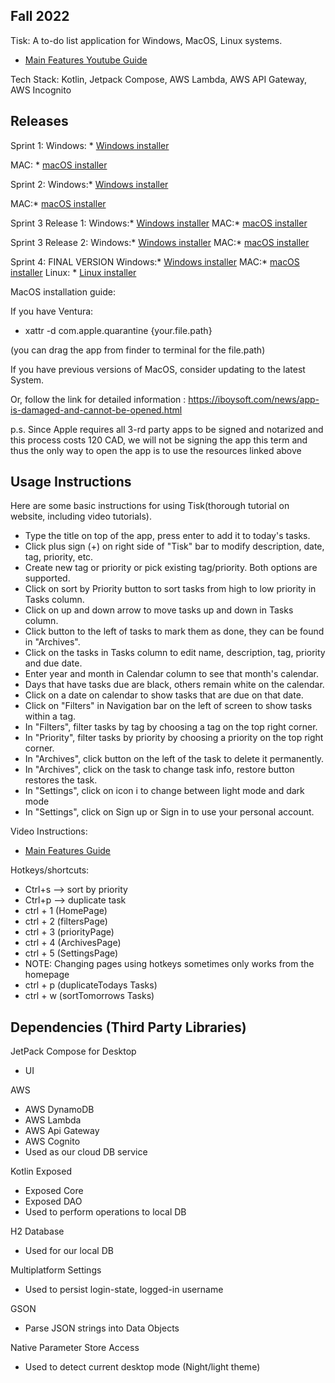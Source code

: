 ## Fall 2022 

Tisk: A to-do list application for Windows, MacOS, Linux systems.

* [Main Features Youtube Guide](https://www.youtube.com/watch?v=CswWanrHm1k)

Tech Stack: <span dir="">Kotlin, Jetpack Compose, AWS Lambda, AWS API Gateway, AWS Incognito</span>


## Releases
Sprint 1:
Windows: * [Windows installer](https://git.uwaterloo.ca/j366sun/tisk_installers/-/raw/main/Tisk-1.0-1.0.0.exe?inline=false)

MAC: * [macOS installer](https://git.uwaterloo.ca/j366sun/tisk_installers/-/raw/main/CS346-Tisk-1.0.0.dmg?inline=false)


Sprint 2:
Windows:* [Windows installer](https://git.uwaterloo.ca/j366sun/tisk_installers/-/raw/main/Tisk-2.1-2.1.0.exe?inline=false)

MAC:* [macOS installer](https://git.uwaterloo.ca/j366sun/tisk_installers/-/raw/main/Tisk-2.1-2.1.0.dmg?inline=false)

Sprint 3 Release 1:
Windows:* [Windows installer](https://git.uwaterloo.ca/j366sun/tisk_installers/-/raw/main/Tisk-3.0-3.0.0.exe?inline=false)
MAC:* [macOS installer](https://git.uwaterloo.ca/j366sun/tisk_installers/-/raw/main/Tisk-3.0-3.0.0.dmg?inline=false)


Sprint 3 Release 2:
Windows:* [Windows installer](https://gitlab.uwaterloo.ca/j366sun/tisk_installers/-/raw/main/Tisk-3.2-3.2.0.exe?inline=false)
MAC:* [macOS installer](https://gitlab.uwaterloo.ca/j366sun/tisk_installers/-/raw/main/Tisk-3.2-3.2.0.dmg?inline=false)


Sprint 4: FINAL VERSION
Windows:* [Windows installer](https://gitlab.uwaterloo.ca/j366sun/tisk_installers/-/raw/main/Tisk-4.4-4.4.0.exe?inline=false)
MAC:* [macOS installer](https://gitlab.uwaterloo.ca/j366sun/tisk_installers/-/raw/main/Tisk-4.4-4.4.0.dmg?inline=false)
Linux: * [Linux installer](https://gitlab.uwaterloo.ca/j366sun/tisk_installers/-/raw/main/Tisk-4.4-macos-arm64-4.4.0.jar?inline=false)

MacOS installation guide:

If you have Ventura:

* <span dir="">xattr -d </span><span dir="">com.apple</span><span dir="">.quarantine</span> {your.file.path}

(you can drag the app from finder to terminal for the file.path)

If you have previous versions of MacOS, consider updating to the latest System.

Or, follow the link for detailed information : https://iboysoft.com/news/app-is-damaged-and-cannot-be-opened.html

p.s. Since Apple requires all 3-rd party apps to be signed and notarized and this process costs 120 CAD, we will not be signing the app this term and thus the only way to open the app is to use the resources linked above


## Usage Instructions

Here are some basic instructions for using Tisk(thorough tutorial on website, including video tutorials).

* Type the title on top of the app, press enter to add it to today's tasks.
* Click plus sign (+) on right side of "Tisk" bar to modify description, date, tag, priority, etc.
* Create new tag or priority or pick existing tag/priority. Both options are supported.
* Click on sort by Priority button to sort tasks from high to low priority in Tasks column.
* Click on up and down arrow to move tasks up and down in Tasks column.
* Click button to the left of tasks to mark them as done, they can be found in "Archives".
* Click on the tasks in Tasks column to edit name, description, tag, priority and due date.
* Enter year and month in Calendar column to see that month's calendar.
* Days that have tasks due are black, others remain white on the calendar.
* Click on a date on calendar to show tasks that are due on that date.
* Click on "Filters" in Navigation bar on the left of screen to show tasks within a tag.
* In "Filters", filter tasks by tag by choosing a tag on the top right corner.
* In "Priority", filter tasks by priority by choosing a priority on the top right corner.
* In "Archives", click button on the left of the task to delete it permanently.
* In "Archives", click on the task to change task info, restore button restores the task.
* In "Settings", click on icon i to change between light mode and dark mode
* In "Settings", click on Sign up or Sign in to use your personal account.

Video Instructions:

* [Main Features Guide](https://www.youtube.com/watch?v=CswWanrHm1k)


Hotkeys/shortcuts:

* Ctrl+s --> sort by priority
* Ctrl+p --> duplicate task
* ctrl + 1 (HomePage)
* ctrl + 2 (filtersPage)
* ctrl + 3 (priorityPage)
* ctrl + 4 (ArchivesPage)
* ctrl + 5 (SettingsPage)
* NOTE: Changing pages using hotkeys sometimes only works from the homepage 
* ctrl + p (duplicateTodays Tasks)
* ctrl + w (sortTomorrows Tasks)


## Dependencies (Third Party Libraries)

JetPack Compose for Desktop

* UI

AWS

* AWS DynamoDB
* AWS Lambda
* AWS Api Gateway
* AWS Cognito
* Used as our cloud DB service

Kotlin Exposed

* Exposed Core
* Exposed DAO
* Used to perform operations to local DB

H2 Database

* Used for our local DB

Multiplatform Settings

* Used to persist login-state, logged-in username

GSON

* Parse JSON strings into Data Objects

Native Parameter Store Access

* Used to detect current desktop mode (Night/light theme)


